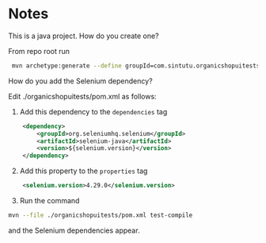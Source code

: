# Notes

This is a java project. How do you create one?

From repo root run

```bash
 mvn archetype:generate --define groupId=com.sintutu.organicshopuitests --define artifactId=organicshopuitests --define archetypeVersion=1.5 --define interactiveMode=false
 ```

How do you add the Selenium dependency?

Edit ./organicshopuitests/pom.xml as follows:

1. Add this dependency to the `dependencies` tag
```xml
    <dependency>
        <groupId>org.seleniumhq.selenium</groupId>
        <artifactId>selenium-java</artifactId>
        <version>${selenium.version}</version>
    </dependency>
```

2. Add this property to the `properties` tag

```xml
    <selenium.version>4.29.0</selenium.version>
```

3. Run the command

```bash
mvn --file ./organicshopuitests/pom.xml test-compile
```

and the Selenium dependencies appear.